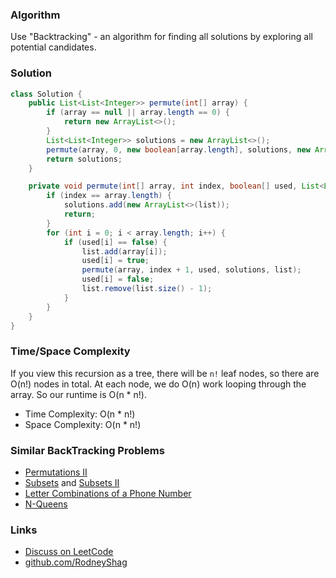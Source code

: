 ### Algorithm

Use "Backtracking" - an algorithm for finding all solutions by exploring all potential candidates.

### Solution

```java
class Solution {
    public List<List<Integer>> permute(int[] array) {
        if (array == null || array.length == 0) {
            return new ArrayList<>();
        }
        List<List<Integer>> solutions = new ArrayList<>();
        permute(array, 0, new boolean[array.length], solutions, new ArrayList<>());
        return solutions;
    }

    private void permute(int[] array, int index, boolean[] used, List<List<Integer>> solutions, List<Integer> list) {
        if (index == array.length) {
            solutions.add(new ArrayList<>(list));
            return;
        }
        for (int i = 0; i < array.length; i++) {
            if (used[i] == false) {
                list.add(array[i]);
                used[i] = true;
                permute(array, index + 1, used, solutions, list);
                used[i] = false;
                list.remove(list.size() - 1);
            }
        }
    }
}
```

### Time/Space Complexity

If you view this recursion as a tree, there will be `n!` leaf nodes, so there are O(n!) nodes in total. At each node, we do O(n) work looping through the array. So our runtime is O(n * n!).

-  Time Complexity: O(n * n!)
- Space Complexity: O(n * n!)

### Similar BackTracking Problems

- [Permutations II](https://leetcode.com/problems/permutations-ii)
- [Subsets](https://leetcode.com/problems/subsets) and [Subsets II](https://leetcode.com/problems/subsets-ii)
- [Letter Combinations of a Phone Number](https://leetcode.com/problems/letter-combinations-of-a-phone-number)
- [N-Queens](https://leetcode.com/problems/n-queens)

### Links

- [Discuss on LeetCode](https://leetcode.com/problems/permutations/discuss/324282)
- [github.com/RodneyShag](https://github.com/RodneyShag)
